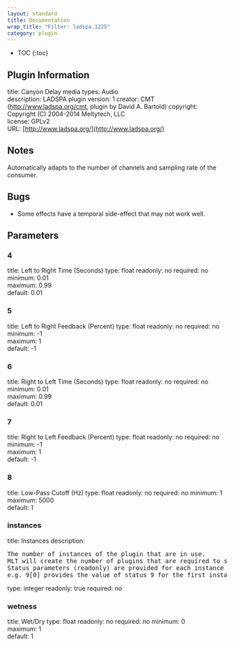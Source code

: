 ```yaml
---
layout: standard
title: Documentation
wrap_title: "Filter: ladspa.1225"
category: plugin
---
```

* TOC
{:toc}

## Plugin Information

title: Canyon Delay
media types:
Audio  
description: LADSPA plugin
version: 1
creator: CMT (http://www.ladspa.org/cmt, plugin by David A. Bartold)
copyright: Copyright (C) 2004-2014 Meltytech, LLC  
license: GPLv2  
URL: [http://www.ladspa.org/](http://www.ladspa.org/)  

## Notes

Automatically adapts to the number of channels and sampling rate of the consumer.

## Bugs

* Some effects have a temporal side-effect that may not work well.


## Parameters

### 4

title: Left to Right Time (Seconds)  type: float
readonly: no
required: no
minimum: 0.01  
maximum: 0.99  
default: 0.01  

### 5

title: Left to Right Feedback (Percent)  type: float
readonly: no
required: no
minimum: -1  
maximum: 1  
default: -1  

### 6

title: Right to Left Time (Seconds)  type: float
readonly: no
required: no
minimum: 0.01  
maximum: 0.99  
default: 0.01  

### 7

title: Right to Left Feedback (Percent)  type: float
readonly: no
required: no
minimum: -1  
maximum: 1  
default: -1  

### 8

title: Low-Pass Cutoff (Hz)  type: float
readonly: no
required: no
minimum: 1  
maximum: 5000  
default: 1  

### instances

title: Instances  description:
<pre>
The number of instances of the plugin that are in use.
MLT will create the number of plugins that are required to support the number of audio channels.
Status parameters (readonly) are provided for each instance and are accessed by specifying the instance number after the identifier (starting at zero).
e.g. 9[0] provides the value of status 9 for the first instance.
</pre>
type: integer
readonly: true
required: no

### wetness

title: Wet/Dry  type: float
readonly: no
required: no
minimum: 0  
maximum: 1  
default: 1  

